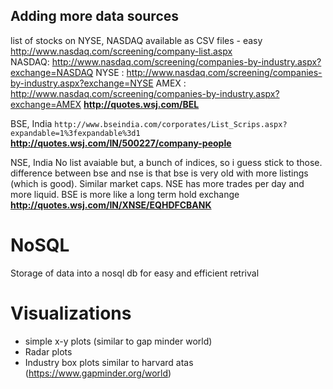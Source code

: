 ## Adding more data sources
list of stocks on NYSE, NASDAQ available as CSV files - easy  
http://www.nasdaq.com/screening/company-list.aspx  
NASDAQ: http://www.nasdaq.com/screening/companies-by-industry.aspx?exchange=NASDAQ
NYSE : http://www.nasdaq.com/screening/companies-by-industry.aspx?exchange=NYSE
AMEX : http://www.nasdaq.com/screening/companies-by-industry.aspx?exchange=AMEX
**http://quotes.wsj.com/BEL**


BSE, India
`http://www.bseindia.com/corporates/List_Scrips.aspx?expandable=1%3fexpandable%3d1`
**http://quotes.wsj.com/IN/500227/company-people**

NSE, India
No list avaiable but, a bunch of indices, so i guess stick to those.
difference between bse and nse is that bse is very old with more listings (which is good).
Similar market caps. NSE has more trades per day and more liquid. BSE is more like
a long term hold exchange
**http://quotes.wsj.com/IN/XNSE/EQHDFCBANK**


# NoSQL
Storage of data into a nosql db for easy and efficient retrival

# Visualizations
* simple x-y plots (similar to gap minder world)
* Radar plots
* Industry box plots similar to harvard atas (https://www.gapminder.org/world)


